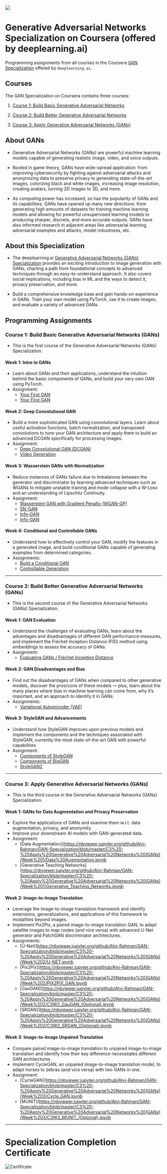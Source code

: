 ![](GAN-banner.jpg)

# Generative Adversarial Networks Specialization on Coursera (offered by deeplearning.ai)

Programming assignments from all courses in the Coursera [GAN Specialization](https://www.deeplearning.ai/generative-adversarial-networks-specialization/) offered by `deeplearning.ai`.

## Courses

The GAN Specialization on Coursera contains three courses:

1. [Course 1: Build Basic Generative Adversarial Networks](https://www.coursera.org/learn/build-basic-generative-adversarial-networks-gans)

2. [Course 2: Build Better Generative Adversarial Networks](https://www.coursera.org/learn/build-better-generative-adversarial-networks-gans)

3. [Course 3: Apply Generative Adversarial Networks (GANs)](https://www.coursera.org/learn/apply-generative-adversarial-networks-gans)

## About GANs

- Generative Adversarial Networks (GANs) are powerful machine learning models capable of generating realistic image, video, and voice outputs.

- Rooted in game theory, GANs have wide-spread application: from improving cybersecurity by fighting against adversarial attacks and anonymizing data to preserve privacy to generating state-of-the-art images, colorizing black and white images, increasing image resolution, creating avatars, turning 2D images to 3D, and more.   

- As computing power has increased, so has the popularity of GANs and its capabilities. GANs have opened up many new directions: from generating high amounts of datasets for training machine learning models and allowing for powerful unsupervised learning models to producing sharper, discrete, and more accurate outputs. GANs have also informed research in adjacent areas like adversarial learning, adversarial examples and attacks, model robustness, etc.

## About this Specialization

- The deeplearning.ai [Generative Adversarial Networks (GANs) Specialization](https://bit.ly/3bxUX44) provides an exciting introduction to image generation with GANs, charting a path from foundational concepts to advanced techniques through an easy-to-understand approach. It also covers social implications, including bias in ML and the ways to detect it, privacy preservation, and more.

- Build a comprehensive knowledge base and gain hands-on experience in GANs. Train your own model using PyTorch, use it to create images, and evaluate a variety of advanced GANs.

## Programming Assignments

### Course 1: Build Basic Generative Adversarial Networks (GANs)

- This is the first course of the Generative Adversarial Networks (GANs) Specialization.

#### Week 1: Intro to GANs

- Learn about GANs and their applications, understand the intuition behind the basic components of GANs, and build your very own GAN using PyTorch.
- Assignment:
	- [Your First GAN](https://nbviewer.jupyter.org/github/Alvi-Rahman/GAN-Specialization/blob/master/C1%20-%20Build%20Basic%20Generative%20Adversarial%20Networks%20(GANs)/Week%201/First_GAN_FROM_SCRATCH.ipynb)
	- [Your First GAN](https://nbviewer.jupyter.org/github/Alvi-Rahman/GAN-Specialization/blob/master/C1%20-%20Build%20Basic%20Generative%20Adversarial%20Networks%20(GANs)/Week%201/Inputs_to_a_pre_trained_GAN.ipynb)


#### Week 2: Deep Convolutional GAN

- Build a more sophisticated GAN using convolutional layers. Learn about useful activation functions, batch normalization, and transposed convolutions to tune your GAN architecture and apply them to build an advanced DCGAN specifically for processing images.
- Assignment:
	- [Deep Convolutional GAN (DCGAN)](https://nbviewer.jupyter.org/github/Alvi-Rahman/GAN-Specialization/blob/master/C1%20-%20Build%20Basic%20Generative%20Adversarial%20Networks%20(GANs)/Week%202/DC_GAN.ipynb)
	- [Video Generation](https://nbviewer.jupyter.org/github/Alvi-Rahman/GAN-Specialization/blob/master/C1%20-%20Build%20Basic%20Generative%20Adversarial%20Networks%20(GANs)/Week%202/Video_Generation.ipynb)

#### Week 3: Wasserstein GANs with Normalization

- Reduce instances of GANs failure due to imbalances between the generator and discriminator by learning advanced techniques such as WGANs to mitigate unstable training and mode collapse with a W-Loss and an understanding of Lipschitz Continuity.
- Assignment:
	- [Wasserstein GAN with Gradient Penalty (WGAN-GP)](https://nbviewer.jupyter.org/github/Alvi-Rahman/GAN-Specialization/blob/master/C1%20-%20Build%20Basic%20Generative%20Adversarial%20Networks%20(GANs)/Week%203/WGAN_GP.ipynb)
	- [SN-GAN](https://nbviewer.jupyter.org/github/Alvi-Rahman/GAN-Specialization/blob/master/C1%20-%20Build%20Basic%20Generative%20Adversarial%20Networks%20(GANs)/Week%203/SNGAN.ipynb)
	- [Info-GAN](https://nbviewer.jupyter.org/github/Alvi-Rahman/GAN-Specialization/blob/master/C1%20-%20Build%20Basic%20Generative%20Adversarial%20Networks%20(GANs)/Week%203/InfoGAN.ipynb)
	- [Info-GAN](https://nbviewer.jupyter.org/github/Alvi-Rahman/GAN-Specialization/blob/master/C1%20-%20Build%20Basic%20Generative%20Adversarial%20Networks%20(GANs)/Week%203/ProteinGAN.ipynb)

#### Week 4: Conditional and Controllable GANs

- Understand how to effectively control your GAN, modify the features in a generated image, and build conditional GANs capable of generating examples from determined categories.
- Assignments:
	- [Build a Conditional GAN](https://nbviewer.jupyter.org/github/Alvi-Rahman/GAN-Specialization/blob/master/C1%20-%20Build%20Basic%20Generative%20Adversarial%20Networks%20(GANs)/Week%204/Build_a_Conditional_GAN.ipynb)
	- [Controllable Generation](https://nbviewer.jupyter.org/github/Alvi-Rahman/GAN-Specialization/blob/master/C1%20-%20Build%20Basic%20Generative%20Adversarial%20Networks%20(GANs)/Week%204/Controllable_Generation.ipynb)

---


### Course 2: Build Better Generative Adversarial Networks (GANs)

- This is the second course of the Generative Adversarial Networks (GANs) Specialization.

#### Week 1: GAN Evaluation

- Understand the challenges of evaluating GANs, learn about the advantages and disadvantages of different GAN performance measures, and implement the Fréchet Inception Distance (FID) method using embeddings to assess the accuracy of GANs.
- Assignment:
	- [Evaluating GANs / Fréchet Inception Distance](https://nbviewer.jupyter.org/github/Alvi-Rahman/GAN-Specialization/blob/master/C2%20-%20Build%20Better%20Generative%20Adversarial%20Networks%20(GANs)/Week%201/Evaluating%20GANs%20%20Fr%C3%A9chet%20Inception%20Distance.ipynb)

#### Week 2: GAN Disadvantages and Bias

- Find out the disadvantages of GANs when compared to other generative models, discover the pros/cons of these models — plus, learn about the many places where bias in machine learning can come from, why it’s important, and an approach to identify it in GANs.
- Assignments:
	- [Variational Autoencoder (VAE)](https://nbviewer.jupyter.org/github/Alvi-Rahman/GAN-Specialization/blob/master/C2%20-%20Build%20Better%20Generative%20Adversarial%20Networks%20(GANs)/Week%202/VAE.ipynb)


#### Week 3: StyleGAN and Advancements

- Understand how StyleGAN improves upon previous models and implement the components and the techniques associated with StyleGAN, currently the most state-of-the-art GAN with powerful capabilities
- Assignment:
	- [Components of StyleGAN](https://nbviewer.jupyter.org/github/Alvi-Rahman/GAN-Specialization/blob/master/C2%20-%20Build%20Better%20Generative%20Adversarial%20Networks%20(GANs)/Week%203/Components%20of%20StyleGAN.ipynb)
	- [Components of BigGAN](https://nbviewer.jupyter.org/github/Alvi-Rahman/GAN-Specialization/blob/master/C2%20-%20Build%20Better%20Generative%20Adversarial%20Networks%20(GANs)/Week%203/BigGAN.ipynb)
	- [StyleGAN2](https://nbviewer.jupyter.org/github/Alvi-Rahman/GAN-Specialization/blob/master/C2%20-%20Build%20Better%20Generative%20Adversarial%20Networks%20(GANs)/Week%203/StyleGAN2.ipynb)

---

### Course 3: Apply Generative Adversarial Networks (GANs)

- This is the third course in the Generative Adversarial Networks (GANs) Specialization.

#### Week 1: GANs for Data Augmentation and Privacy Preservation

- Explore the applications of GANs and examine them w.r.t. data augmentation, privacy, and anonymity.
- Improve your downstream AI models with GAN-generated data.
- Assignment:
	- [Data Augmentation](https://nbviewer.jupyter.org/github/Alvi-Rahman/GAN-Specialization/blob/master/C3%20-%20Apply%20Generative%20Adversarial%20Networks%20(GANs)/Week%201/Data%20Augmentation.ipynb
	- [Generative Teaching Networks](https://nbviewer.jupyter.org/github/Alvi-Rahman/GAN-Specialization/blob/master/C3%20-%20Apply%20Generative%20Adversarial%20Networks%20(GANs)/Week%201/Generative_Teaching_Networks.ipynb


#### Week 2: Image-to-Image Translation

- Leverage the image-to-image translation framework and identify extensions, generalizations, and applications of this framework to modalities beyond images.
- Implement Pix2Pix, a paired image-to-image translation GAN, to adapt satellite images to map routes (and vice versa) with advanced U-Net generator and PatchGAN discriminator architectures.
- Assignments:
	- [U-Net](https://nbviewer.jupyter.org/github/Alvi-Rahman/GAN-Specialization/blob/master/C3%20-%20Apply%20Generative%20Adversarial%20Networks%20(GANs)/Week%202/U-NET.ipynb
	- [Pix2Pix](https://nbviewer.jupyter.org/github/Alvi-Rahman/GAN-Specialization/blob/master/C3%20-%20Apply%20Generative%20Adversarial%20Networks%20(GANs)/Week%202/PIX2PIX_GAN.ipynb
	- [GauGAN](https://nbviewer.jupyter.org/github/Alvi-Rahman/GAN-Specialization/blob/master/C3%20-%20Apply%20Generative%20Adversarial%20Networks%20(GANs)/Week%202/C3W2_GauGAN_(Optional).ipynb
	- [SRGAN](https://nbviewer.jupyter.org/github/Alvi-Rahman/GAN-Specialization/blob/master/C3%20-%20Apply%20Generative%20Adversarial%20Networks%20(GANs)/Week%202/C3W2_SRGAN_(Optional).ipynb

#### Week 3: Image-to-Image Unpaired Translation

- Compare paired image-to-image translation to unpaired image-to-image translation and identify how their key difference necessitates different GAN architectures.
- Implement CycleGAN, an unpaired image-to-image translation model, to adapt horses to zebras (and vice versa) with two GANs in one.
- Assignment:
	- [CycleGAN](https://nbviewer.jupyter.org/github/Alvi-Rahman/GAN-Specialization/blob/master/C3%20-%20Apply%20Generative%20Adversarial%20Networks%20(GANs)/Week%203/Cycle_GAN.ipynb
	- [MUNIT](https://nbviewer.jupyter.org/github/Alvi-Rahman/GAN-Specialization/blob/master/C3%20-%20Apply%20Generative%20Adversarial%20Networks%20(GANs)/Week%203/C3W3_MUNIT_(Optional).ipynb

---
# Specialization Completion Certificate


![Certificate](Coursera_QCCYR6T39MXA.png)

